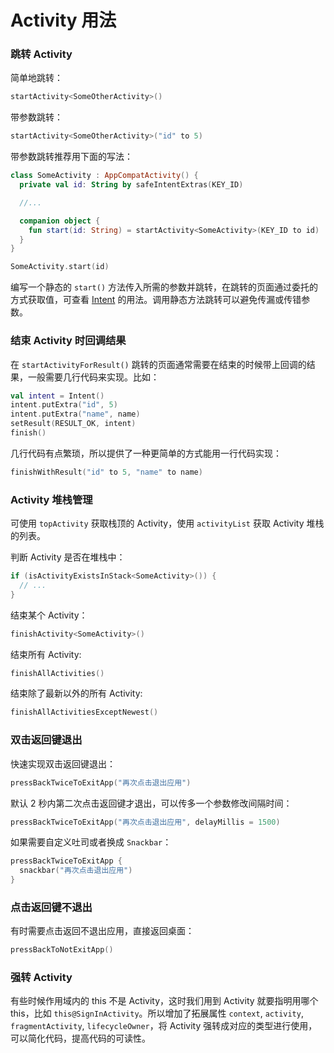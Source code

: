 # Activity 用法

### 跳转 Activity

简单地跳转：

```kotlin
startActivity<SomeOtherActivity>()
```

带参数跳转：

```kotlin
startActivity<SomeOtherActivity>("id" to 5)
```

带参数跳转推荐用下面的写法：

```kotlin
class SomeActivity : AppCompatActivity() {
  private val id: String by safeIntentExtras(KEY_ID)

  //...

  companion object {
    fun start(id: String) = startActivity<SomeActivity>(KEY_ID to id)
  }
}
```

```kotlin
SomeActivity.start(id)
```

编写一个静态的 `start()` 方法传入所需的参数并跳转，在跳转的页面通过委托的方式获取值，可查看 [Intent](/intents) 的用法。调用静态方法跳转可以避免传漏或传错参数。

### 结束 Activity 时回调结果

在 `startActivityForResult()` 跳转的页面通常需要在结束的时候带上回调的结果，一般需要几行代码来实现。比如：

```kotlin
val intent = Intent()
intent.putExtra("id", 5)
intent.putExtra("name", name)
setResult(RESULT_OK, intent)
finish()
```

几行代码有点繁琐，所以提供了一种更简单的方式能用一行代码实现：

```kotlin
finishWithResult("id" to 5, "name" to name)
```

### Activity 堆栈管理

可使用 `topActivity` 获取栈顶的 Activity，使用 `activityList` 获取 Activity 堆栈的列表。

判断 Activity 是否在堆栈中：

```kotlin
if (isActivityExistsInStack<SomeActivity>()) {
  // ...
}
```

结束某个 Activity：

```kotlin
finishActivity<SomeActivity>()
```

结束所有 Activity:

```kotlin
finishAllActivities()
```

结束除了最新以外的所有 Activity:

```kotlin
finishAllActivitiesExceptNewest()
```

### 双击返回键退出

快速实现双击返回键退出：

```kotlin
pressBackTwiceToExitApp("再次点击退出应用")
```

默认 2 秒内第二次点击返回键才退出，可以传多一个参数修改间隔时间：

```kotlin
pressBackTwiceToExitApp("再次点击退出应用", delayMillis = 1500)
```

如果需要自定义吐司或者换成 `Snackbar`：

```kotlin
pressBackTwiceToExitApp {
  snackbar("再次点击退出应用")
}
```

### 点击返回键不退出

有时需要点击返回不退出应用，直接返回桌面：

```kotlin
pressBackToNotExitApp()
```

### 强转 Activity

有些时候作用域内的 this 不是 Activity，这时我们用到 Activity 就要指明用哪个 this，比如 `this@SignInActivity`。所以增加了拓展属性 `context`, `activity`, `fragmentActivity`, `lifecycleOwner`，将 Activity 强转成对应的类型进行使用，可以简化代码，提高代码的可读性。